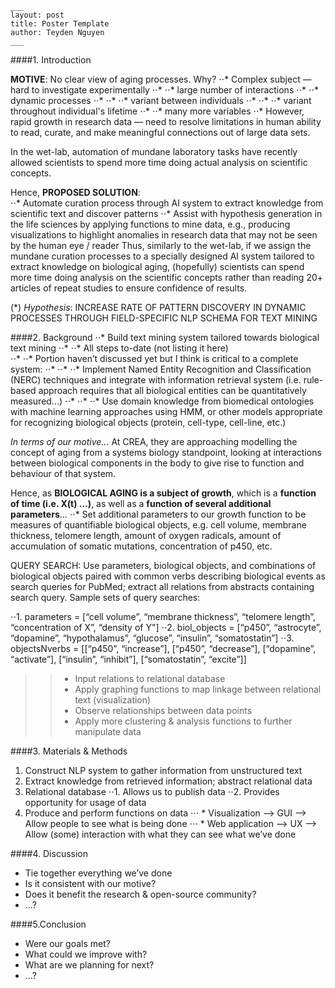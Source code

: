 

```
___
layout: post
title: Poster Template
author: Teyden Nguyen
___
```


####1. Introduction 

**MOTIVE**:  No clear view of aging processes. Why?
⋅⋅* Complex subject — hard to investigate experimentally 
⋅⋅* ⋅⋅* large number of interactions
⋅⋅* ⋅⋅* dynamic processes
⋅⋅* ⋅⋅* ⋅⋅* variant between individuals
⋅⋅* ⋅⋅* ⋅⋅* variant throughout individual's lifetime
⋅⋅* ⋅⋅* many more variables
⋅⋅* However, rapid growth in research data — need to resolve limitations in human ability to read, curate, and make meaningful connections out of large data sets. 

In the wet-lab, automation of mundane laboratory tasks have recently allowed scientists to spend more time doing actual analysis on scientific concepts. 

Hence, **PROPOSED SOLUTION**:  
⋅⋅* Automate curation process through AI system to extract knowledge from scientific text and discover patterns
⋅⋅* Assist with hypothesis generation in the life sciences by applying functions to mine data, e.g., producing visualizations to highlight anomalies in research data that may not be seen by the human eye / reader 
Thus, similarly to the wet-lab, if we assign the mundane curation processes to a specially designed AI system tailored to extract knowledge on biological aging, (hopefully) scientists can spend more time doing analysis on the scientific concepts rather than reading 20+ articles of repeat studies to ensure confidence of results. 


(*) *Hypothesis*: INCREASE RATE OF PATTERN DISCOVERY IN DYNAMIC PROCESSES THROUGH FIELD-SPECIFIC NLP SCHEMA FOR TEXT MINING

####2. Background
⋅⋅* Build text mining system tailored towards biological text mining 
⋅⋅* ⋅⋅* All steps to-date (not listing it here)  
⋅⋅* ⋅⋅* Portion haven’t discussed yet but I think is critical to a  complete system:
⋅⋅* ⋅⋅* ⋅⋅* Implement Named Entity Recognition and Classification (NERC) techniques and integrate with information retrieval system (i.e. rule-based approach requires that all biological entities can be quantitatively measured...)
⋅⋅* ⋅⋅* ⋅⋅* Use domain knowledge from biomedical ontologies with machine learning approaches using HMM, or other models appropriate for recognizing biological objects (protein, cell-type, cell-line, etc.)

*In terms of our motive…*
At CREA, they are approaching modelling the concept of aging from a systems biology standpoint, looking at interactions between biological components in the body to give rise to function and behaviour of that system.

Hence, as **BIOLOGICAL AGING is a subject of growth**, which is a **function of time (i.e. X(t) …)**, as well as a **function of several additional parameters**… 
⋅⋅* Set additional parameters to our growth function to be measures of quantifiable biological objects, e.g. cell volume, membrane thickness, telomere length, amount of oxygen radicals, amount of accumulation of somatic mutations, concentration of p450, etc. 

QUERY SEARCH: Use parameters, biological objects, and combinations of biological objects paired with common verbs describing biological events as search queries for PubMed; extract all relations from abstracts containing search query. Sample sets of query searches:

⋅⋅1. parameters = [“cell volume”, “membrane thickness”, “telomere length”, “concentration of X”, “density of Y"]
⋅⋅2. biol_objects = [“p450”, “astrocyte”, “dopamine”, “hypothalamus”, “glucose”, “insulin”, “somatostatin”]
⋅⋅3. objectsNverbs = [[“p450”, “increase”], [“p450”, “decrease”], [“dopamine”, “activate”], [“insulin”, “inhibit”], [“somatostatin”, “excite”]]

>> * Input relations to relational database 
>> * Apply graphing functions to map linkage between relational text (visualization)
>> * Observe relationships between data points
>> * Apply more clustering & analysis functions to further manipulate data


####3. Materials & Methods
1. Construct NLP system to gather information from unstructured text
2. Extract knowledge from retrieved information; abstract relational data
3. Relational database
⋅⋅1. Allows us to publish data
⋅⋅2. Provides opportunity for usage of data 
4. Produce and perform functions on data
⋅⋅⋅ * Visualization —> GUI --> Allow people to see what is being done
⋅⋅⋅ * Web application —> UX --> Allow (some) interaction with what they can see what we’ve done


####4. Discussion
* Tie together everything we’ve done
* Is it consistent with our motive? 
* Does it benefit the research & open-source community? 
* ...?


####5.Conclusion
* Were our goals met? 
* What could we improve with? 
* What are we planning for next?
* ...?

